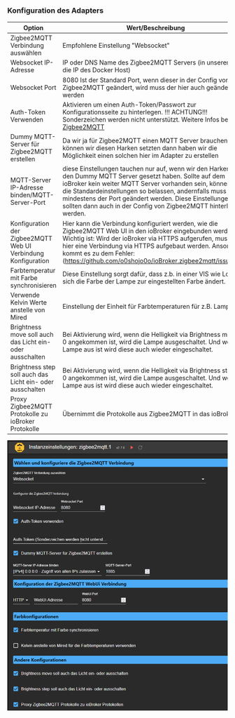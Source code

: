 ### Konfiguration des Adapters
| Option | Wert/Beschreibung |
|--|--|
|Zigbee2MQTT Verbindung auswählen |Empfohlene Einstellung "Websocket" |
|Websocket IP-Adresse |IP oder DNS Name des Zigbee2MQTT Servers (in unserem Falle die IP des Docker Host)|
|Websocket Port | 8080 Ist der Standard Port, wenn dieser in der Config von Zigbee2MQTT geändert, wird muss der hier auch geändert werden|
|Auth-Token Verwenden|Aktivieren um einen Auth-Token/Passwort zur Konfigurationsseite zu hinterlegen. !!! ACHTUNG!!! Sonderzeichen werden nicht unterstützt. Weitere Infos bei [Zigbee2MQTT](https://www.zigbee2mqtt.io/guide/configuration/frontend.html#advanced-configuration)|
|Dummy MQTT-Server für Zigbee2MQTT erstellen | Da wir ja für Zigbee2MQTT einen MQTT Server brauchen können wir diesen Harken setzten dann haben wir die Möglichkeit einen solchen hier im Adapter zu erstellen
|MQTT-Server IP-Adresse binden/MQTT-Server-Port | diese Einstellungen tauchen nur auf, wenn wir den Harken für den Dummy MQTT Server gesetzt haben. Sollte auf dem ioBroker kein weiter MQTT Server vorhanden sein, können wir die Standardeinstellungen so belassen, andernfalls muss mindestens der Port geändert werden. Diese Einstellungen sollten dann auch in der Config von Zigbee2MQTT hinterlegt werden.
|Konfiguration der Zigbee2MQTT Web UI Verbindung Konfiguration|Hier kann die Verbindung konfiguriert werden, wie die Zigbee2MQTT Web UI in den ioBroker eingebunden werden soll. Wichtig ist: Wird der ioBroker via HTTPS aufgerufen, muss auch hier eine Verbindung via HTTPS aufgebaut werden. Ansonsten kommt es zu dem Fehler: (https://github.com/o0shojo0o/ioBroker.zigbee2mqtt/issues/12)
|Farbtemperatur mit Farbe synchronisieren | Diese Einstellung sorgt dafür, dass z.b. in einer VIS wie Lovelace sich die Farbe der Lampe zur eingestellten Farbe ändert.
|Verwende Kelvin Werte anstelle von Mired | Einstellung der Einheit für Farbtemperaturen für z.B. Lampen
|Brightness move soll auch das Licht ein- oder ausschalten| Bei Aktivierung wird, wenn die Helligkeit via Brightness move bei 0 angekommen ist, wird die Lampe ausgeschaltet. Und wenn die Lampe aus ist wird diese auch wieder eingeschaltet.
|Brightness step soll auch das Licht ein- oder ausschalten|Bei Aktivierung wird, wenn die Helligkeit via Brightness step bei 0 angekommen ist, wird die Lampe ausgeschaltet. Und wenn die Lampe aus ist wird diese auch wieder eingeschaltet.
|Proxy Zigbee2MQTT Protokolle zu ioBroker Protokolle | Übernimmt die Protokolle aus Zigbee2MQTT in das ioBroker Log
  

![Zigbee2MQTT Konfiguration](../img/Zigbee2MQTT_Adapter.png)
